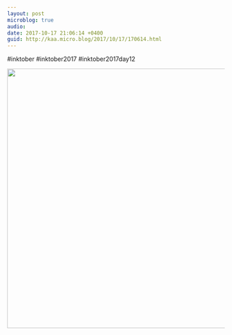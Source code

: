 ```yaml
---
layout: post
microblog: true
audio: 
date: 2017-10-17 21:06:14 +0400
guid: http://kaa.micro.blog/2017/10/17/170614.html
---
```

#inktober #inktober2017 #inktober2017day12

<img src="https://micro.kaa.bz/uploads/2018/18f5590295.jpg" width="600" height="600" />

